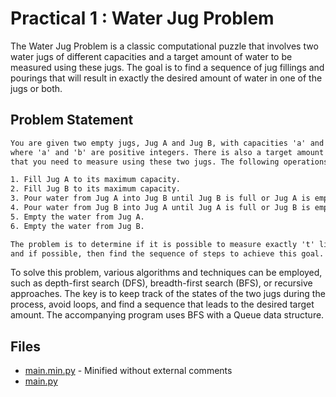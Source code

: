 # Practical 1 : Water Jug Problem

The Water Jug Problem is a classic computational puzzle that involves two water jugs of different capacities and a target amount of water to be measured using these jugs. The goal is to find a sequence of jug fillings and pourings that will result in exactly the desired amount of water in one of the jugs or both.

## Problem Statement

```txt
You are given two empty jugs, Jug A and Jug B, with capacities 'a' and 'b' liters, respectively, 
where 'a' and 'b' are positive integers. There is also a target amount of water, 't' liters, 
that you need to measure using these two jugs. The following operations are allowed:

1. Fill Jug A to its maximum capacity.
2. Fill Jug B to its maximum capacity.
3. Pour water from Jug A into Jug B until Jug B is full or Jug A is empty.
4. Pour water from Jug B into Jug A until Jug A is full or Jug B is empty.
5. Empty the water from Jug A.
6. Empty the water from Jug B.

The problem is to determine if it is possible to measure exactly 't' liters of water using these operations, 
and if possible, then find the sequence of steps to achieve this goal.
```

To solve this problem, various algorithms and techniques can be employed, such as depth-first search (DFS), breadth-first search (BFS), or recursive approaches. The key is to keep track of the states of the two jugs during the process, avoid loops, and find a sequence that leads to the desired target amount. The accompanying program uses BFS with a Queue data structure.

## Files

- [main.min.py](./main.min.py) - Minified without external comments
- [main.py](./main.py)